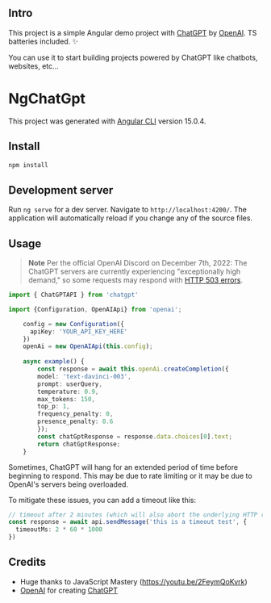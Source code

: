## Intro

This project is a simple Angular demo project with [ChatGPT](https://openai.com/blog/chatgpt) by [OpenAI](https://openai.com). TS batteries included. ✨

You can use it to start building projects powered by ChatGPT like chatbots, websites, etc...
# NgChatGpt

This project was generated with [Angular CLI](https://github.com/angular/angular-cli) version 15.0.4.

## Install

```bash
npm install
```

## Development server

Run `ng serve` for a dev server. Navigate to `http://localhost:4200/`. The application will automatically reload if you change any of the source files.

## Usage

> **Note**
> Per the official OpenAI Discord on December 7th, 2022: The ChatGPT servers are currently experiencing "exceptionally high demand," so some requests may respond with [HTTP 503 errors](https://developer.mozilla.org/en-US/docs/Web/HTTP/Status/503).

```ts
import { ChatGPTAPI } from 'chatgpt'

import {Configuration, OpenAIApi} from 'openai';

    config = new Configuration({
      apiKey: 'YOUR_API_KEY_HERE'
    })
    openAi = new OpenAIApi(this.config);
    
    async example() {
        const response = await this.openAi.createCompletion({
        model: 'text-davinci-003',
        prompt: userQuery,
        temperature: 0.9,
        max_tokens: 150,
        top_p: 1,
        frequency_penalty: 0,
        presence_penalty: 0.6
        });
        const chatGptResponse = response.data.choices[0].text;
        return chatGptResponse;
    }
```

Sometimes, ChatGPT will hang for an extended period of time before beginning to respond. This may be due to rate limiting or it may be due to OpenAI's servers being overloaded.

To mitigate these issues, you can add a timeout like this:

```ts
// timeout after 2 minutes (which will also abort the underlying HTTP request)
const response = await api.sendMessage('this is a timeout test', {
  timeoutMs: 2 * 60 * 1000
})
```

## Credits
- Huge thanks to JavaScript Mastery (https://youtu.be/2FeymQoKvrk)
- [OpenAI](https://openai.com) for creating [ChatGPT](https://openai.com/blog/chatgpt/) 

